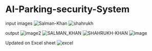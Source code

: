 # AI-Parking-security-System
input images
![Salman-Khan](https://user-images.githubusercontent.com/93977986/186949720-3c137a17-f973-4568-8859-3f50eda2f388.jpg)
![shahrukh](https://user-images.githubusercontent.com/93977986/186949725-ec2f7a23-522f-4c07-8d3a-50ea2e2c0e64.jpg)


output
![image2](https://user-images.githubusercontent.com/93977986/186949766-c4d82cc2-10da-49c5-b82f-0da845d9bdbf.jpg)
![SALMAN_KHAN](https://user-images.githubusercontent.com/93977986/186949767-6f1dcac3-31e8-4fac-a793-79a76fec9cab.png)
![SHAHRUKH-KHAN](https://user-images.githubusercontent.com/93977986/186949769-646420ce-082d-4ba3-968b-0444bc677009.png)
![image](https://user-images.githubusercontent.com/93977986/186949772-28666b53-d943-4b9d-aa07-b6ddbbce8614.jpg)

Updated on Excel sheet
![excel](https://user-images.githubusercontent.com/93977986/186949943-039b0ccc-070b-4cdf-bc83-313e66aa34b6.png)
